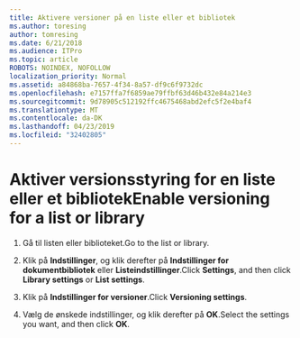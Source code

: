 ```yaml
---
title: Aktivere versioner på en liste eller et bibliotek
ms.author: toresing
author: tomresing
ms.date: 6/21/2018
ms.audience: ITPro
ms.topic: article
ROBOTS: NOINDEX, NOFOLLOW
localization_priority: Normal
ms.assetid: a84868ba-7657-4f34-8a57-df9c6f9732dc
ms.openlocfilehash: e7157ffa7f6859ae79ffbf63d46b432e84a214e3
ms.sourcegitcommit: 9d78905c512192ffc4675468abd2efc5f2e4baf4
ms.translationtype: MT
ms.contentlocale: da-DK
ms.lasthandoff: 04/23/2019
ms.locfileid: "32402805"
---
```

# <a name="enable-versioning-for-a-list-or-library"></a><span data-ttu-id="43fd1-102">Aktiver versionsstyring for en liste eller et bibliotek</span><span class="sxs-lookup"><span data-stu-id="43fd1-102">Enable versioning for a list or library</span></span>

1. <span data-ttu-id="43fd1-103">Gå til listen eller biblioteket.</span><span class="sxs-lookup"><span data-stu-id="43fd1-103">Go to the list or library.</span></span>
    
2. <span data-ttu-id="43fd1-104">Klik på **Indstillinger**, og klik derefter på **Indstillinger for dokumentbibliotek** eller **Listeindstillinger**.</span><span class="sxs-lookup"><span data-stu-id="43fd1-104">Click **Settings**, and then click **Library settings** or **List settings**.</span></span>
    
3. <span data-ttu-id="43fd1-105">Klik på **Indstillinger for versioner**.</span><span class="sxs-lookup"><span data-stu-id="43fd1-105">Click **Versioning settings**.</span></span>
    
4. <span data-ttu-id="43fd1-106">Vælg de ønskede indstillinger, og klik derefter på **OK**.</span><span class="sxs-lookup"><span data-stu-id="43fd1-106">Select the settings you want, and then click **OK**.</span></span>
    

